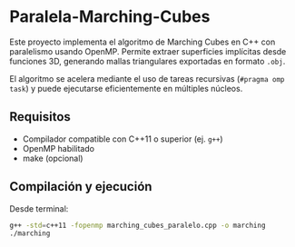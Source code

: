 # Paralela-Marching-Cubes

Este proyecto implementa el algoritmo de Marching Cubes en C++ con paralelismo usando OpenMP. Permite extraer superficies implícitas desde funciones 3D, generando mallas triangulares exportadas en formato `.obj`.

El algoritmo se acelera mediante el uso de tareas recursivas (`#pragma omp task`) y puede ejecutarse eficientemente en múltiples núcleos.

## Requisitos

- Compilador compatible con C++11 o superior (ej. `g++`)
- OpenMP habilitado
- make (opcional)
    
## Compilación y ejecución

Desde terminal:

```bash
g++ -std=c++11 -fopenmp marching_cubes_paralelo.cpp -o marching
./marching
```

